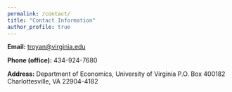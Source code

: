 ```yaml
---
permalink: /contact/
title: "Contact Information"
author_profile: true
---
```


**Email:** troyan@virginia.edu

**Phone (office):** 434-924-7680

**Address:**
Department of Economics, University of Virginia
P.O. Box 400182
Charlottesville, VA 22904-4182
